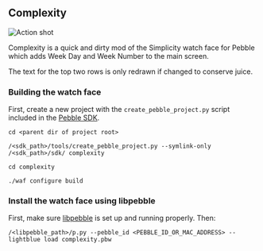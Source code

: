 ## Complexity

![Action shot](https://raw.github.com/magu/Complexity/master/releases/complexity.png)

Complexity is a quick and dirty mod of the Simplicity watch face for Pebble which adds Week Day and Week Number to the main screen.

The text for the top two rows is only redrawn if changed to conserve juice.

### Building the watch face

First, create a new project with the `create_pebble_project.py` script included in the [Pebble SDK](http://developer.getpebble.com).

    cd <parent dir of project root>

    /<sdk_path>/tools/create_pebble_project.py --symlink-only /<sdk_path>/sdk/ complexity

    cd complexity

    ./waf configure build

### Install the watch face using libpebble

First, make sure [libpebble](https://github.com/pebble/libpebble) is set up and running properly. Then:

    /<libpebble_path>/p.py --pebble_id <PEBBLE_ID_OR_MAC_ADDRESS> --lightblue load complexity.pbw
